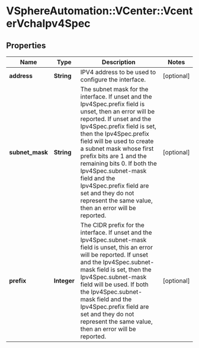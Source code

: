 # VSphereAutomation::VCenter::VcenterVchaIpv4Spec

## Properties
Name | Type | Description | Notes
------------ | ------------- | ------------- | -------------
**address** | **String** | IPV4 address to be used to configure the interface. | [optional] 
**subnet_mask** | **String** | The subnet mask for the interface. If unset and the Ipv4Spec.prefix field is unset, then an error will be reported.  If unset and the Ipv4Spec.prefix field is set, then the Ipv4Spec.prefix field will be used to create a subnet mask whose first prefix bits are 1 and the remaining bits 0.  If both the Ipv4Spec.subnet-mask field and the Ipv4Spec.prefix field are set and they do not represent the same value, then an error will be reported. | [optional] 
**prefix** | **Integer** | The CIDR prefix for the interface. If unset and the Ipv4Spec.subnet-mask field is unset, this an error will be reported.  If unset and the Ipv4Spec.subnet-mask field is set, then the Ipv4Spec.subnet-mask field will be used.  If both the Ipv4Spec.subnet-mask field and the Ipv4Spec.prefix field are set and they do not represent the same value, then an error will be reported. | [optional] 


